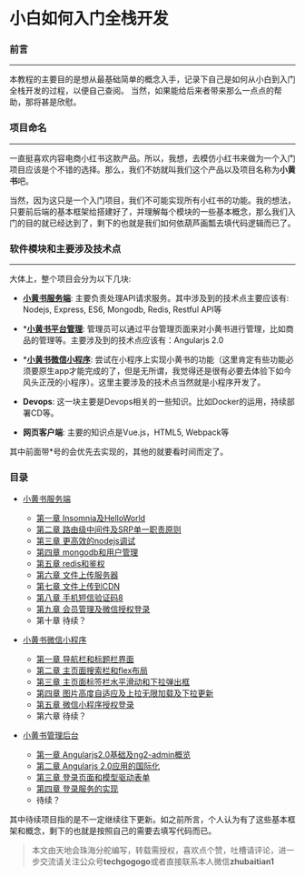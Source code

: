 # 小白如何入门全栈开发

### 前言
---

本教程的主要目的是想从最基础简单的概念入手，记录下自己是如何从小白到入门全栈开发的过程，以便自己查阅。 当然，如果能给后来者带来那么一点点的帮助，那将甚是欣慰。

### 项目命名
---

一直挺喜欢内容电商小红书这款产品。所以，我想，去模仿小红书来做为一个入门项目应该是个不错的选择。那么，我们不妨就叫我们这个产品以及项目名称为**小黄书**吧。

当然，因为这只是一个入门项目，我们不可能实现所有小红书的功能。我的想法，只要前后端的基本框架给搭建好了，并理解每个模块的一些基本概念，那么我们入门的目的就已经达到了，剩下的也就是我们如何依葫芦画瓢去填代码逻辑而已了。

### 软件模块和主要涉及技术点
---
大体上，整个项目会分为以下几块:

- **[小黄书服务端](https://github.com/zhubaitian/XiaoHuangShuServer)**: 主要负责处理API请求服务。其中涉及到的技术点主要应该有: Nodejs, Express, ES6, Mongodb, Redis, Restful API等

- ***[小黄书平台管理](https://github.com/zhubaitian/XiaoHuangShuPlatform)**: 管理员可以通过平台管理页面来对小黄书进行管理，比如商品的管理等。主要涉及到的技术点应该有：Angularjs 2.0

- ***[小黄书微信小程序](https://github.com/zhubaitian/XiaoHuangShuXiaoChengXu)**: 尝试在小程序上实现小黄书的功能（这里肯定有些功能必须要原生app才能完成的了，但是无所谓，我觉得还是很有必要去体验下如今风头正茂的小程序）。这里主要涉及的技术点当然就是小程序开发了。

- **Devops**: 这一块主要是Devops相关的一些知识。比如Docker的运用，持续部署CD等。

- **网页客户端**: 主要的知识点是Vue.js，HTML5, Webpack等

其中前面带*号的会优先去实现的，其他的就要看时间而定了。

### 目录
- [小黄书服务端](https://github.com/zhubaitian/XiaoHuangShuServer)
  * [第一章 Insomnia及HelloWorld](https://github.com/zhubaitian/XiaoHuangShuServer/tree/CH01-Initial-Setup)
  * [第二章 路由级中间件及SRP单一职责原则](https://github.com/zhubaitian/XiaoHuangShuServer/tree/CH02)
  * [第三章 更高效的nodejs调试](https://github.com/zhubaitian/XiaoHuangShuServer/tree/CH03)
  * [第四章 mongodb和用户管理](https://github.com/zhubaitian/XiaoHuangShuServer/tree/CH04)
  * [第五章 redis和鉴权](https://github.com/zhubaitian/XiaoHuangShuServer/tree/CH05)
  * [第六章 文件上传服务器](https://github.com/zhubaitian/XiaoHuangShuServer/tree/CH06)
  * [第七章 文件上传到CDN](https://github.com/zhubaitian/XiaoHuangShuServer/tree/CH07)
  * [第八章 手机短信验证码8](https://github.com/zhubaitian/XiaoHuangShuServer/tree/CH08)
  * [第九章 会员管理及微信授权登录](https://github.com/zhubaitian/XiaoHuangShuServer/tree/CH09)
  * 第十章 待续？

- [小黄书微信小程序](https://github.com/zhubaitian/XiaoHuangShuXiaoChengXu)
  * [第一章 导航栏和标题栏界面](https://github.com/zhubaitian/XiaoHuangShuXiaoChengXu/tree/CH01)
  * [第二章 主页面搜索栏和flex布局](https://github.com/zhubaitian/XiaoHuangShuXiaoChengXu/tree/CH02)
  * [第三章 主页面标签栏水平滑动和下拉弹出框](https://github.com/zhubaitian/XiaoHuangShuXiaoChengXu/tree/CH03)
  * [第四章 图片高度自适应及上拉无限加载及下拉更新](https://github.com/zhubaitian/XiaoHuangShuXiaoChengXu/tree/CH04)
  * [第五章 微信小程序授权登录](https://github.com/zhubaitian/XiaoHuangShuXiaoChengXu/tree/CH05)
  * 第六章 待续？

- [小黄书管理后台](https://github.com/zhubaitian/XiaoHuangShuPlatform)

  * [第一章 Angularjs2.0基础及ng2-admin概览](https://github.com/zhubaitian/XiaoHuangShuPlatform/tree/CH01)
  * [第二章 Angularjs 2.0应用的国际化](https://github.com/zhubaitian/XiaoHuangShuPlatform/tree/CH01)
  * [第三章 登录页面和模型驱动表单](https://github.com/zhubaitian/XiaoHuangShuPlatform/tree/CH02)
  * [第四章 登录服务的实现](https://github.com/zhubaitian/XiaoHuangShuPlatform/tree/CH03)
  * 待续？

其中待续项目指的是不一定继续往下更新。如之前所言，个人认为有了这些基本框架和概念，剩下的也就是按照自己的需要去填写代码而已。

>本文由天地会珠海分舵编写，转载需授权，喜欢点个赞，吐槽请评论，进一步交流请关注公众号**techgogogo**或者直接联系本人微信**zhubaitian1**












